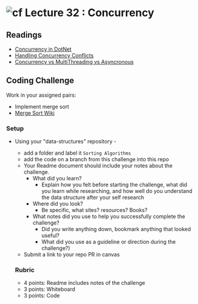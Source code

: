 ![cf](http://i.imgur.com/7v5ASc8.png) Lecture 32 : Concurrency
=====================================

## Readings
- [Concurrency in DotNet](http://www.dotnetcurry.com/dotnet/1360/concurrent-programming-dotnet-core)
- [Handling Concurrency Conflicts](https://docs.microsoft.com/en-us/aspnet/core/data/ef-mvc/concurrency)
- [Concurrency vs MultiThreading vs Asyncronous](https://codewala.net/2015/07/29/concurrency-vs-multi-threading-vs-asynchronous-programming-explained/)

## Coding Challenge
Work in your assigned pairs:
- Implement merge sort
- [Merge Sort Wiki](https://www.wikiwand.com/en/Merge_sort)

### Setup
- Using your "data-structures" repository -
  - add a folder and label it `Sorting Algorithms`
  - add the code on a branch from this challenge into this repo
  - Your Readme document should include your notes about the challenge.
	- What did you learn? 
		- Explain how you felt before starting the challenge, what did you learn while researching, and how well do you understand the data structure after your self research
	- Where did you look? 
		- Be specific, what sites? resources? Books?
	- What notes did you use to help you successfully complete the challenge? 
		- Did you write anything down, bookmark anything that looked useful? 
		- What did you use as a guideline or direction during the challenge?)
  - Submit a link to your repo PR in canvas
  
  
  ### Rubric
  - 4 points: Readme includes notes of the challenge
  - 3 points: Whiteboard 
  - 3 points: Code